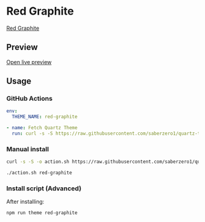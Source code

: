 # Red Graphite

[Red Graphite](https://github.com/seanwcom/Red-Graphite-for-Obsidian)

## Preview

[Open live preview](https://quartz-themes.github.io/red-graphite/)

## Usage

### GitHub Actions

```yaml
env:
  THEME_NAME: red-graphite
```

```yaml
- name: Fetch Quartz Theme
  run: curl -s -S https://raw.githubusercontent.com/saberzero1/quartz-themes/master/action.sh | bash -s -- $THEME_NAME
```

### Manual install

```bash
curl -s -S -o action.sh https://raw.githubusercontent.com/saberzero1/quartz-themes/master/action.sh

./action.sh red-graphite
```

### Install script (Advanced)

After installing:

```bash
npm run theme red-graphite
```
